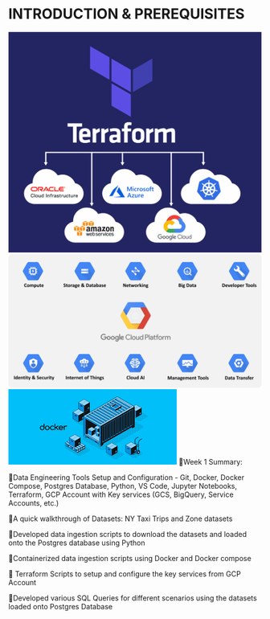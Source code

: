  # INTRODUCTION & PREREQUISITES

<img src="https://github.com/OLAMIDE100/data-analytical-engineering/blob/main/week_1/Terraform-02-1-1024x893.png"/><img src="https://github.com/OLAMIDE100/data-analytical-engineering/blob/main/week_1/GCP-Services.png"/><img src="https://github.com/OLAMIDE100/data-analytical-engineering/blob/main/week_1/images.png"/>
🏹Week 1 Summary:

🎯Data Engineering Tools Setup and Configuration - Git, Docker, Docker Compose, Postgres Database, Python, VS Code, Jupyter Notebooks, Terraform, GCP Account with Key services (GCS, BigQuery, Service Accounts, etc.)

🎯A quick walkthrough of Datasets: NY Taxi Trips and Zone datasets

🎯Developed data ingestion scripts to download the datasets and loaded onto the Postgres database using Python

🎯Containerized data ingestion scripts using Docker and Docker compose

🎯 Terraform Scripts to setup and configure the key services from GCP Account

🎯Developed various SQL Queries for different scenarios using the datasets loaded onto Postgres Database
